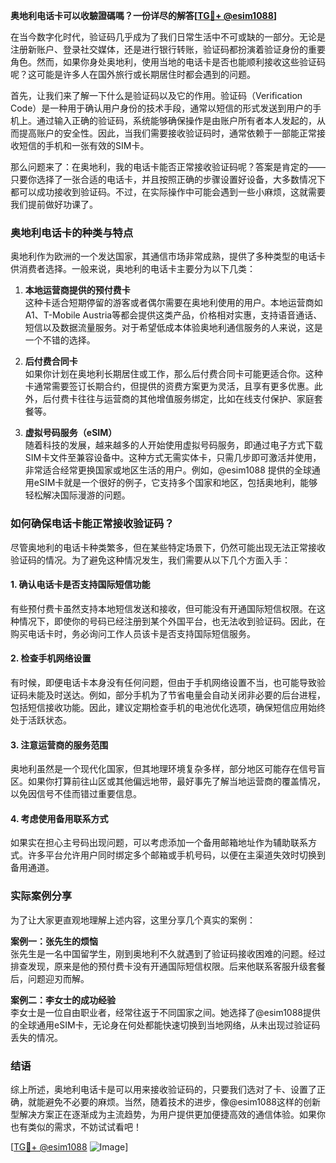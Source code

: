 **奥地利电话卡可以收驗證碼嗎？一份详尽的解答[[TG💪+ @esim1088](https://t.me/s/esim1088)]**

在当今数字化时代，验证码几乎成为了我们日常生活中不可或缺的一部分。无论是注册新账户、登录社交媒体，还是进行银行转账，验证码都扮演着验证身份的重要角色。然而，如果你身处奥地利，使用当地的电话卡是否也能顺利接收这些验证码呢？这可能是许多人在国外旅行或长期居住时都会遇到的问题。

首先，让我们来了解一下什么是验证码以及它的作用。验证码（Verification Code）是一种用于确认用户身份的技术手段，通常以短信的形式发送到用户的手机上。通过输入正确的验证码，系统能够确保操作是由账户所有者本人发起的，从而提高账户的安全性。因此，当我们需要接收验证码时，通常依赖于一部能正常接收短信的手机和一张有效的SIM卡。

那么问题来了：在奥地利，我的电话卡能否正常接收验证码呢？答案是肯定的——只要你选择了一张合适的电话卡，并且按照正确的步骤设置好设备，大多数情况下都可以成功接收到验证码。不过，在实际操作中可能会遇到一些小麻烦，这就需要我们提前做好功课了。

### 奥地利电话卡的种类与特点

奥地利作为欧洲的一个发达国家，其通信市场非常成熟，提供了多种类型的电话卡供消费者选择。一般来说，奥地利的电话卡主要分为以下几类：

1. **本地运营商提供的预付费卡**  
   这种卡适合短期停留的游客或者偶尔需要在奥地利使用的用户。本地运营商如A1、T-Mobile Austria等都会提供这类产品，价格相对实惠，支持语音通话、短信以及数据流量服务。对于希望低成本体验奥地利通信服务的人来说，这是一个不错的选择。

2. **后付费合同卡**  
   如果你计划在奥地利长期居住或工作，那么后付费合同卡可能更适合你。这种卡通常需要签订长期合约，但提供的资费方案更为灵活，且享有更多优惠。此外，后付费卡往往与运营商的其他增值服务绑定，比如在线支付保护、家庭套餐等。

3. **虚拟号码服务（eSIM）**  
   随着科技的发展，越来越多的人开始使用虚拟号码服务，即通过电子方式下载SIM卡文件至兼容设备中。这种方式无需实体卡，只需几步即可激活并使用，非常适合经常更换国家或地区生活的用户。例如，@esim1088 提供的全球通用eSIM卡就是一个很好的例子，它支持多个国家和地区，包括奥地利，能够轻松解决国际漫游的问题。

### 如何确保电话卡能正常接收验证码？

尽管奥地利的电话卡种类繁多，但在某些特定场景下，仍然可能出现无法正常接收验证码的情况。为了避免这种情况发生，我们需要从以下几个方面入手：

#### 1. 确认电话卡是否支持国际短信功能
有些预付费卡虽然支持本地短信发送和接收，但可能没有开通国际短信权限。在这种情况下，即使你的号码已经注册到某个外国平台，也无法收到验证码。因此，在购买电话卡时，务必询问工作人员该卡是否支持国际短信服务。

#### 2. 检查手机网络设置
有时候，即便电话卡本身没有任何问题，但由于手机网络设置不当，也可能导致验证码未能及时送达。例如，部分手机为了节省电量会自动关闭非必要的后台进程，包括短信接收功能。因此，建议定期检查手机的电池优化选项，确保短信应用始终处于活跃状态。

#### 3. 注意运营商的服务范围
奥地利虽然是一个现代化国家，但其地理环境复杂多样，部分地区可能存在信号盲区。如果你打算前往山区或其他偏远地带，最好事先了解当地运营商的覆盖情况，以免因信号不佳而错过重要信息。

#### 4. 考虑使用备用联系方式
如果实在担心主号码出现问题，可以考虑添加一个备用邮箱地址作为辅助联系方式。许多平台允许用户同时绑定多个邮箱或手机号码，以便在主渠道失效时切换到备用通道。

### 实际案例分享

为了让大家更直观地理解上述内容，这里分享几个真实的案例：

**案例一：张先生的烦恼**  
张先生是一名中国留学生，刚到奥地利不久就遇到了验证码接收困难的问题。经过排查发现，原来是他的预付费卡没有开通国际短信权限。后来他联系客服升级套餐后，问题迎刃而解。

**案例二：李女士的成功经验**  
李女士是一位自由职业者，经常往返于不同国家之间。她选择了@esim1088提供的全球通用eSIM卡，无论身在何处都能快速切换到当地网络，从未出现过验证码丢失的情况。

### 结语

综上所述，奥地利电话卡是可以用来接收验证码的，只要我们选对了卡、设置了正确，就能避免不必要的麻烦。当然，随着技术的进步，像@esim1088这样的创新型解决方案正在逐渐成为主流趋势，为用户提供更加便捷高效的通信体验。如果你也有类似的需求，不妨试试看吧！

[[TG💪+ @esim1088](https://t.me/s/esim1088) ![Image](https://i.postimg.cc/4NQfJmqS/Snipaste-2025-05-13-00-14-12.png)]